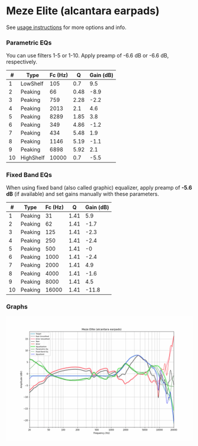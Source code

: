 # Meze Elite (alcantara earpads)
See [usage instructions](https://github.com/jaakkopasanen/AutoEq#usage) for more options and info.

### Parametric EQs
You can use filters 1-5 or 1-10. Apply preamp of -6.6 dB or -6.6 dB, respectively.

|   # | Type      |   Fc (Hz) |    Q |   Gain (dB) |
|-----|-----------|-----------|------|-------------|
|   1 | LowShelf  |       105 | 0.7  |         9.5 |
|   2 | Peaking   |        66 | 0.48 |        -8.9 |
|   3 | Peaking   |       759 | 2.28 |        -2.2 |
|   4 | Peaking   |      2013 | 2.1  |         4.6 |
|   5 | Peaking   |      8289 | 1.85 |         3.8 |
|   6 | Peaking   |       349 | 4.86 |        -1.2 |
|   7 | Peaking   |       434 | 5.48 |         1.9 |
|   8 | Peaking   |      1146 | 5.19 |        -1.1 |
|   9 | Peaking   |      6898 | 5.92 |         2.1 |
|  10 | HighShelf |     10000 | 0.7  |        -5.5 |

### Fixed Band EQs
When using fixed band (also called graphic) equalizer, apply preamp of **-5.6 dB** (if available) and set gains manually with these parameters.

|   # | Type    |   Fc (Hz) |    Q |   Gain (dB) |
|-----|---------|-----------|------|-------------|
|   1 | Peaking |        31 | 1.41 |         5.9 |
|   2 | Peaking |        62 | 1.41 |        -1.7 |
|   3 | Peaking |       125 | 1.41 |        -2.3 |
|   4 | Peaking |       250 | 1.41 |        -2.4 |
|   5 | Peaking |       500 | 1.41 |        -0   |
|   6 | Peaking |      1000 | 1.41 |        -2.4 |
|   7 | Peaking |      2000 | 1.41 |         4.9 |
|   8 | Peaking |      4000 | 1.41 |        -1.6 |
|   9 | Peaking |      8000 | 1.41 |         4.5 |
|  10 | Peaking |     16000 | 1.41 |       -11.8 |

### Graphs
![](./Meze%20Elite%20(alcantara%20earpads).png)
